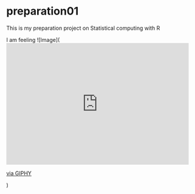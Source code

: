 # preparation01
This is my preparation project on Statistical computing with R

I am feeling ![Image](<iframe src="https://giphy.com/embed/3o7TKoHNJTWWLgljYQ" width="480" height="320" frameBorder="0" class="giphy-embed" allowFullScreen></iframe><p><a href="https://giphy.com/gifs/studiosoriginals-3o7TKoHNJTWWLgljYQ">via GIPHY</a></p>) 
